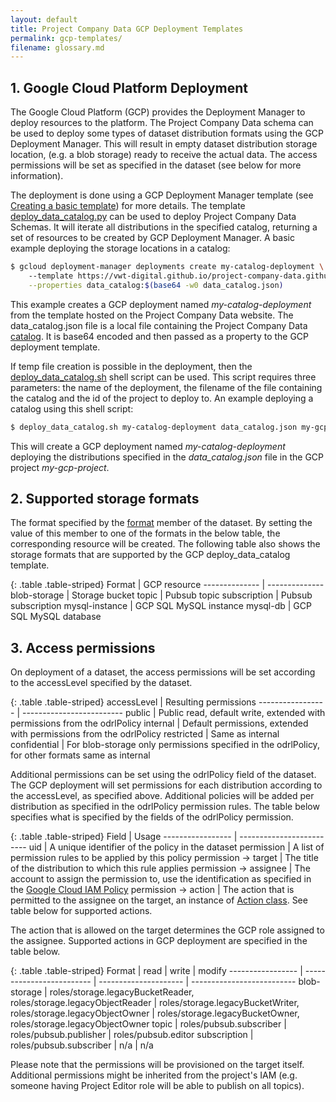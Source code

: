 ```yaml
---
layout: default
title: Project Company Data GCP Deployment Templates
permalink: gcp-templates/
filename: glossary.md
---
```


## 1. Google Cloud Platform Deployment 

The Google Cloud Platform (GCP) provides the Deployment Manager to deploy resources to the platform. The Project Company Data schema can be used
to deploy some types of dataset distribution formats using the GCP Deployment Manager. This will result in empty dataset distribution storage location,
(e.g. a blob storage) ready to receive the actual data. The access permissions will be set as specified in the dataset (see below for more information).
 
The deployment is done using a GCP Deployment Manager template (see [Creating a basic template](https://cloud.google.com/deployment-manager/docs/configuration/templates/create-basic-template))
for more details. The template [deploy_data_catalog.py](gcp-templates/deploy_data_catalog.py) can be used to deploy Project Company Data Schemas.
It will iterate all distributions in the specified catalog, returning a set of resources to be created by GCP Deployment Manager.
A basic example deploying the storage locations in a catalog:
```bash
$ gcloud deployment-manager deployments create my-catalog-deployment \ 
    --template https://vwt-digital.github.io/project-company-data.github.io/gcp-templates/deploy_data_catalog.py \
    --properties data_catalog:$(base64 -w0 data_catalog.json)

```
This example creates a GCP deployment named _my-catalog-deployment_ from the template hosted on the Project Company Data website.
The data_catalog.json file is a local file containing the Project Company Data [catalog](v1.1/schema/catalog.json). It is base64 encoded and then passed as a 
property to the GCP deployment template.

If temp file creation is possible in the deployment, then the [deploy_data_catalog.sh](gcp-templates/deploy_data_catalog.sh) shell script can be used. 
This script requires three parameters: the name of the deployment, the filename of the file containing the catalog and the id of the project to deploy to.
An example deploying a catalog using this shell script:
```bash
$ deploy_data_catalog.sh my-catalog-deployment data_catalog.json my-gcp-project
```
This will create a GCP deployment named _my-catalog-deployment_ deploying the distributions specified in the _data_catalog.json_ file in the GCP project _my-gcp-project_. 

## 2. Supported storage formats

The format specified by the [format](schema/#distribution-format) member of the dataset. By setting the value of this member
to one of the formats in the below table, the corresponding resource will be created.
The following table also shows the storage formats that are supported by the GCP deploy_data_catalog template. 

{: .table .table-striped}
Format                             | GCP resource
--------------                     | --------------
blob-storage                       | Storage bucket
topic                              | Pubsub topic
subscription                       | Pubsub subscription
mysql-instance                     | GCP SQL MySQL instance
mysql-db                           | GCP SQL MySQL database

## 3. Access permissions

On deployment of a dataset, the access permissions will be set according to the accessLevel specified by the dataset.

{: .table .table-striped}
accessLevel             | Resulting permissions
-----------------       | -------------------------
public                  | Public read, default write, extended with permissions from the odrlPolicy
internal                | Default permissions, extended with permissions from the odrlPolicy
restricted              | Same as internal
confidential            | For blob-storage only permissions specified in the odrlPolicy, for other formats same as internal

Additional permissions can be set using the odrlPolicy field of the dataset. The GCP deployment will set permissions for each distribution according to the accessLevel, as specified above. Additional policies will be added per distribution as specified in the odrlPolicy permission rules. The table below specifies what is specified by the fields of the odrlPolicy permission.

{: .table .table-striped}
Field                      | Usage
-----------------          | -------------------------
uid                        | A unique identifier of the policy in the dataset
permission                 | A list of permission rules to be applied by this policy
permission &rarr; target   | The title of the distribution to which this rule applies
permission &rarr; assignee | The account to assign the permission to, use the identification as specified in the [Google Cloud IAM Policy](https://cloud.google.com/iam/docs/overview#iam_policy)
permission &rarr; action   | The action that is permitted to the assignee on the target, an instance of [Action class](https://www.w3.org/TR/odrl-vocab/#term-Action). See table below for supported actions.

The action that is allowed on the target determines the GCP role assigned to the assignee. Supported actions in GCP deployment are specified in the table below.

{: .table .table-striped}
Format                  | read                        | write                        | modify
-----------------       | -------------------------   | ---------------------        | --------------------------
blob-storage            | roles/storage.legacyBucketReader, roles/storage.legacyObjectReader |  roles/storage.legacyBucketWriter, roles/storage.legacyObjectOwner | roles/storage.legacyBucketOwner, roles/storage.legacyObjectOwner
topic                   | roles/pubsub.subscriber     | roles/pubsub.publisher       | roles/pubsub.editor
subscription            | roles/pubsub.subscriber     | n/a                          | n/a

Please note that the permissions will be provisioned on the target itself. Additional permissions might be inherited from the project's IAM (e.g. someone having Project Editor role will be able to publish on all topics).
